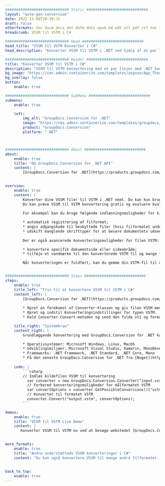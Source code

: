 ```yaml
---
############################# Static ############################
layout: "auto-gen-conversion"
date: 2022-11-08T20:39:31
draft: false
otherformats: doc docm docx dot dotm dotx epub md odt ott pdf rtf tex txt vdx vsdm vsdx vssm vssx vstm vstx vsx vtx xps
breadcrumb: VSSM til VSTM i C#

############################# Head ############################
head_title: "VSSM til VSTM Konverter i C#"
head_description: "Konverter VSSM til VSTM i .NET ved hjælp af et par linjer kode. Brug GroupDocs Document Conversion API til at konvertere over 160 filformater."

############################# Header ############################
title: "Konverter VSSM til VSTM i C#"
description: "VSSM til VSTM konvertering med et par linjer med .NET kode"
bg_image: "https://cms.admin.containerize.com/templates/aspose/App_Themes/V3/images/bg/header1.png"
bg_overlay: false
button:
    enable: true

############################# SubMenu ############################
submenu:
    enable: true

    left:
        img_alt: "GroupDocs.Conversion for .NET"
        image: "https://cms.admin.containerize.com/templates/groupdocs/images/product-logos/90x90-noborder/groupdocs-conversion-net.png"
        product: "GroupDocs.Conversion"
        platform: ".NET"



############################# About ############################
about:
    enable: true
    title: "Om GroupDocs.Conversion for .NET API"
    content: |
        [GroupDocs.Conversion for .NET](https://products.groupdocs.com/conversion/net/) kan bruges til at konvertere Microsoft Word, Excel, PowerPoint, PDF, Visio og andre formater. GroupDocs.Conversion er en selvstændig API, der er velegnet til back-end og interne systemer, hvor høj ydeevne er påkrævet. Det afhænger ikke af nogen software som Microsoft eller Open Office.
    

overview:
    enable: true
    content: |
        Konverter dine VSSM filer til VSTM i .NET nemt. Du kan kun bruge et par C# kodelinjer i enhver platform efter eget valg, såsom - Windows, Linux, macOS.
        Du kan prøve VSSM til VSTM konvertering gratis og evaluere kvaliteten af ​​konverteringsresultaterne. Sammen med simple filkonverteringsscenarier kan du prøve mere avancerede muligheder for at indlæse kilden VSSM fil og for at gemme output VSTM resultat. 
        
        For eksempel kan du bruge følgende indlæsningsmuligheder for kilden VSSM:

        * automatisk registrering af filformat;
        * angiv adgangskode til beskyttede filer (hvis filformatet understøtter det);
        * udskift manglende skrifttyper for at bevare dokumentets udseende.
        
        Der er også avancerede konverteringsmuligheder for filen VSTM:

        * konvertere specifik dokumentside eller sideområde;
        * tilføje et vandmærke til den konverterede VSTM fil og mange flere.

        Når konverteringen er fuldført, kan du gemme din VSTM-fil til den lokale filsti eller ethvert tredjepartslager som FTP, Amazon S3, Google Drive, Dropbox osv. Bemærk venligst - for at konvertere VSSM til {{ TO}} er der ikke behov for yderligere software installeret - som MS Office, Open Office, Adobe Acrobat Reader osv.


############################# Steps ############################
steps:
    enable: true
    title_left: "Trin til at konvertere VSSM til VSTM i C#"
    content_left: |
        [GroupDocs.Conversion for .NET](https://products.groupdocs.com/conversion/net/) gør det nemt for udviklere at konvertere en VSSM fil til VSTM med et par linjer kode.
        
        * Opret en forekomst af Converter-klassen og giv filen VSSM med den fulde sti
        * Opret og indstil Konverteringsindstillinger for typen VSTM.
        * Kald Converter.Convert-metoden og send den fulde sti og format (VSTM) som en parameter

    title_right: "Systemkrav"
    content_right: |
        Grundlæggende konvertering med GroupDocs.Conversion for .NET kan udføres med nogle få enkle trin. Vores API'er understøttes på alle større platforme og operativsystemer. Før du udfører koden nedenfor, skal du sørge for, at du har følgende forudsætninger installeret på dit system.

        * Operativsystemer: Microsoft Windows, Linux, MacOS
        * Udviklingsmiljøer: Microsoft Visual Studio, Xamarin, MonoDevelop
        * Frameworks: .NET Framework, .NET Standard, .NET Core, Mono
        * Få den seneste GroupDocs.Conversion for .NET fra [Nuget](https://www.nuget.org/packages/groupdocs.conversion)
         
    code: |
        ```csharp    
        // Indlæs kildefilen VSSM til konvertering
          var converter = new GroupDocs.Conversion.Converter("input.vssm");
          // Forbered konverteringsmuligheder for målformatet VSTM
          var convertOptions = converter.GetPossibleConversions()["vstm"].ConvertOptions;
          // Konverter til formatet VSTM
          converter.Convert("output.vstm", convertOptions);
        ```

demos:
    enable: true
    title: "VSSM til VSTM Live Demo"
    content: |
       Konverter VSSM til VSTM nu ved at besøge webstedet [GroupDocs.Conversion App](https://products.groupdocs.app/conversion/family). Online demo har følgende fordele
          

more_formats:
    enable: true
    title: "Andre understøttede VSSM konverteringer i C#"
    content: "Du kan også konvertere VSSM til mange andre filformater. Se venligst listen nedenfor."
       
       
back_to_top:
    enable: true
---
```

